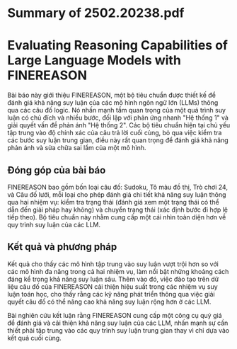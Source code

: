 # Summary of 2502.20238.pdf

# Evaluating Reasoning Capabilities of Large Language Models with FINEREASON

Bài báo này giới thiệu FINEREASON, một bộ tiêu chuẩn được thiết kế để đánh giá khả năng suy luận của các mô hình ngôn ngữ lớn (LLMs) thông qua các câu đố logic. Nó nhấn mạnh tầm quan trọng của một quá trình suy luận có chủ đích và nhiều bước, đối lập với phản ứng nhanh "Hệ thống 1" và giải quyết vấn đề phản ánh "Hệ thống 2". Các bộ tiêu chuẩn hiện tại chủ yếu tập trung vào độ chính xác của câu trả lời cuối cùng, bỏ qua việc kiểm tra các bước suy luận trung gian, điều này rất quan trọng để đánh giá khả năng phản ánh và sửa chữa sai lầm của một mô hình.

## Đóng góp của bài báo

FINEREASON bao gồm bốn loại câu đố: Sudoku, Tô màu đồ thị, Trò chơi 24, và Câu đố lưới, mỗi loại cho phép đánh giá chi tiết khả năng suy luận thông qua hai nhiệm vụ: kiểm tra trạng thái (đánh giá xem một trạng thái có thể dẫn đến giải pháp hay không) và chuyển trạng thái (xác định bước đi hợp lệ tiếp theo). Bộ tiêu chuẩn này nhằm cung cấp một cái nhìn toàn diện hơn về quy trình suy luận của các LLM.

## Kết quả và phương pháp

Kết quả cho thấy các mô hình tập trung vào suy luận vượt trội hơn so với các mô hình đa năng trong cả hai nhiệm vụ, làm nổi bật những khoảng cách đáng kể trong khả năng suy luận sâu. Thêm vào đó, việc đào tạo trên dữ liệu câu đố của FINEREASON cải thiện hiệu suất trong các nhiệm vụ suy luận toán học, cho thấy rằng các kỹ năng phát triển thông qua việc giải quyết câu đố có thể nâng cao khả năng suy luận rộng hơn ở các LLM.

Bài nghiên cứu kết luận rằng FINEREASON cung cấp một công cụ quý giá để đánh giá và cải thiện khả năng suy luận của các LLM, nhấn mạnh sự cần thiết phải tập trung vào các quy trình suy luận trung gian thay vì chỉ dựa vào kết quả cuối cùng.
